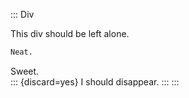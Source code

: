 ::: Div

This div should be left alone.

  ``` {.markdown add-fences=yes rewrite=yes}
  Neat.
  ```

  <div id=plain class="one two" add-fences=yes rewrite=yes>
    Sweet.
  </div>
  ::: {discard=yes}
  I should disappear.
  :::
:::
